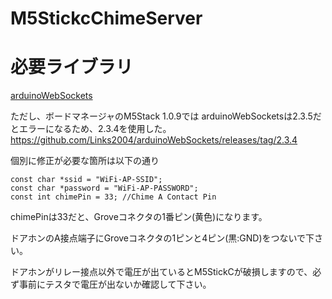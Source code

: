# M5StickcChimeServer

# 必要ライブラリ
[arduinoWebSockets](https://github.com/Links2004/arduinoWebSockets)

ただし、ボードマネージャのM5Stack 1.0.9では arduinoWebSocketsは2.3.5だとエラーになるため、2.3.4を使用した。
https://github.com/Links2004/arduinoWebSockets/releases/tag/2.3.4

個別に修正が必要な箇所は以下の通り

    const char *ssid = "WiFi-AP-SSID";
    const char *password = "WiFi-AP-PASSWORD";
    const int chimePin = 33; //Chime A Contact Pin

chimePinは33だと、Groveコネクタの1番ピン(黄色)になります。

ドアホンのA接点端子にGroveコネクタの1ピンと4ピン(黒:GND)をつないで下さい。

ドアホンがリレー接点以外で電圧が出ているとM5StickCが破損しますので、必ず事前にテスタで電圧が出ないか確認して下さい。

